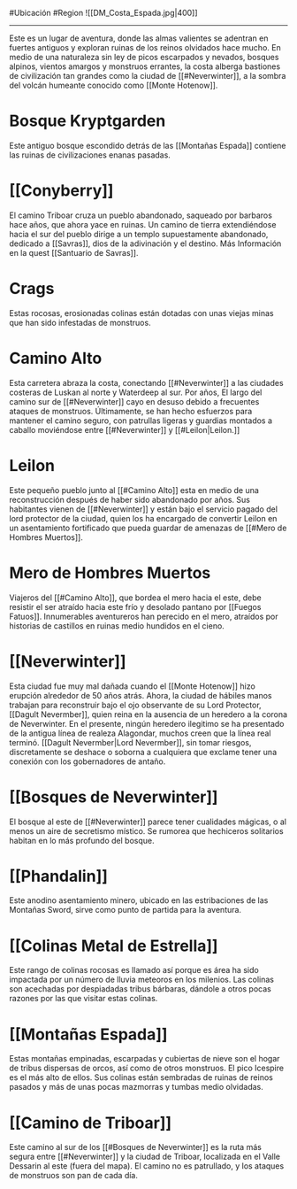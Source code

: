#Ubicación #Region
![[DM_Costa_Espada.jpg|400]]
***
Este es un lugar de aventura, donde las almas valientes se adentran en fuertes antiguos y exploran ruinas de los reinos olvidados hace mucho. En medio de una naturaleza sin ley de picos escarpados y nevados, bosques alpinos, vientos amargos y monstruos errantes, la costa alberga bastiones de civilización tan grandes como la ciudad de [[#Neverwinter]], a la sombra del volcán humeante conocido como [[Monte Hotenow]].
# Bosque Kryptgarden 
Este antiguo bosque escondido detrás de las [[Montañas Espada]] contiene las ruinas de civilizaciones enanas pasadas.
# [[Conyberry]]
El camino Triboar cruza un pueblo abandonado, saqueado por barbaros hace años, que ahora yace en ruinas. Un camino de tierra extendiéndose hacia el sur del pueblo dirige a un templo supuestamente abandonado, dedicado a [[Savras]], dios de la adivinación y el destino.
Más Información en la quest [[Santuario de Savras]].
# Crags
Estas rocosas, erosionadas colinas están dotadas con unas viejas minas que han sido infestadas de monstruos. 
# Camino Alto
Esta carretera abraza la costa, conectando [[#Neverwinter]] a las ciudades costeras de Luskan al norte y Waterdeep al sur. Por años, El largo del camino sur de [[#Neverwinter]] cayo en desuso debido a frecuentes ataques de monstruos. Últimamente, se han hecho esfuerzos para mantener el camino seguro, con patrullas ligeras y guardias montados a caballo moviéndose entre [[#Neverwinter]] y [[#Leilon|Leilon.]]
# Leilon
Este pequeño pueblo junto al [[#Camino Alto]] esta en medio de una reconstrucción después de haber sido abandonado por años. Sus habitantes vienen de [[#Neverwinter]] y están bajo el servicio pagado del lord protector de la ciudad, quien los ha encargado de convertir Leilon en un asentamiento fortificado que pueda guardar de amenazas de [[#Mero de Hombres Muertos]].
# Mero de Hombres Muertos
Viajeros del [[#Camino Alto]], que bordea el mero hacia el este, debe resistir el ser atraído hacia este frío y desolado pantano por [[Fuegos Fatuos]]. Innumerables aventureros han perecido en el mero, atraídos por historias de castillos en ruinas medio hundidos en el cieno.
# [[Neverwinter]]
Esta ciudad fue muy mal dañada cuando el [[Monte Hotenow]] hizo erupción alrededor de 50 años atrás. Ahora, la ciudad de hábiles manos trabajan para reconstruir bajo el ojo observante de su Lord Protector, [[Dagult Nevermber]], quien reina en la ausencia de un heredero a la corona de Neverwinter. En el presente, ningún heredero ilegitimo se ha presentado de la antigua línea de realeza Alagondar, muchos creen que la línea real terminó. [[Dagult Nevermber|Lord Nevermber]], sin tomar riesgos, discretamente se deshace o soborna a cualquiera que exclame tener una conexión con los gobernadores de antaño. 
# [[Bosques de Neverwinter]]
El bosque al este de [[#Neverwinter]] parece tener cualidades mágicas, o al menos un aire de secretismo místico. Se rumorea que hechiceros solitarios habitan en lo más profundo del bosque.
# [[Phandalin]]
Este anodino asentamiento minero, ubicado en las estribaciones de las Montañas Sword, sirve como punto de partida para la aventura.
# [[Colinas Metal de Estrella]]
Este rango de colinas rocosas es llamado así porque es área ha sido impactada por un número de lluvia meteoros en los milenios. Las colinas son acechadas por despiadadas tribus bárbaras, dándole a otros pocas razones por las que visitar estas colinas.
# [[Montañas Espada]]
Estas montañas empinadas, escarpadas y cubiertas de nieve son el hogar de tribus dispersas de orcos, así como de otros monstruos. El pico Icespire es el más alto de ellos. Sus colinas están sembradas de ruinas de reinos pasados y más de unas pocas mazmorras y tumbas medio olvidadas.
# [[Camino de Triboar]]
Este camino al sur de los [[#Bosques de Neverwinter]] es la ruta más segura entre [[#Neverwinter]] y la ciudad de Triboar, localizada en el Valle Dessarin al este (fuera del mapa). El camino no es patrullado, y los ataques de monstruos son pan de cada día.